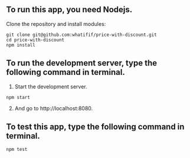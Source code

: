 ## To run this app, you need Nodejs.
Clone the repository and install modules:
```
git clone git@github.com:whatifif/price-with-discount.git
cd price-with-discount
npm install
```

## To run the development server, type the following command in terminal.

1.	Start the development server.
```
npm start
```

2. And go to http://localhost:8080.


## To test this app, type the following command in terminal.

```
npm test
```
